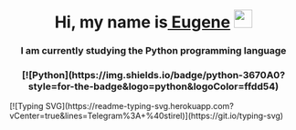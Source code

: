 <h1 align="center">Hi, my name is<a href="https://solsdev.site/" target="_blank"> Eugene</a> 
<img src="https://github.com/blackcater/blackcater/raw/main/images/Hi.gif" height="32"/></h1>
<h3 align="center">I am currently studying the Python  programming language</h3>

<h3 align="center">[![Python](https://img.shields.io/badge/python-3670A0?style=for-the-badge&logo=python&logoColor=ffdd54)
</h3>
[![Typing SVG](https://readme-typing-svg.herokuapp.com?vCenter=true&lines=Telegram%3A+%40stirel)](https://git.io/typing-svg)
